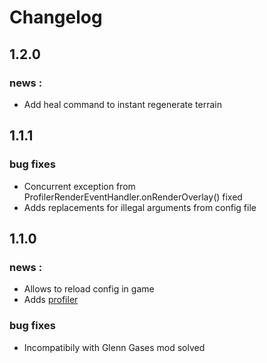 # Changelog

## 1.2.0

### news :

* Add heal command to instant regenerate terrain

## 1.1.1

### bug fixes

* Concurrent exception from ProfilerRenderEventHandler.onRenderOverlay() fixed
* Adds replacements for illegal arguments from config file

## 1.1.0

### news :

* Allows to reload config in game
* Adds [profiler](https://github.com/EyZox/ForgeCreeperHeal/wiki/Profiler)

### bug fixes

* Incompatibily with Glenn Gases mod solved